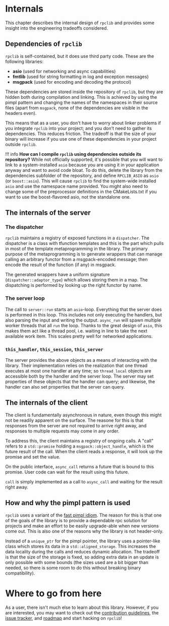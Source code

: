 # Internals

This chapter describes the internal design of `rpclib` and provides some insight into the
engineering tradeoffs considered.

## Dependencies of `rpclib`

`rpclib` is self-contained, but it does use third party code. These are the following libraries:

  * **asio** (used for networking and async capabilities)
  * **fmtlib** (used for string formatting in log and exception messages)
  * **msgpack** (used for encoding and decoding the protocol)

These dependencies are stored inside the repository of `rpclib`, but they are hidden both during
compilation and linking. This is achieved by using the pimpl pattern and changing the names of the
namespaces in their source files (apart from `msgpack`, none of the dependencies are visible in the
headers even).

This means that as a user, you don't have to worry about linker problems if you integrate `rpclib`
into your project; and you don't need to gather its dependencies. This reduces friction. The tradeoff
is that the size of your binary will increase if you use one of these dependencies in your project
outside `rpclib`.

!!! info
    **How can I compile `rpclib` using dependencies outside its repository?** While not officially
    supported, it's possible that you will want to link to a system-installed `asio` because you
    are using it in your application anyway and want to avoid code bloat. To do this, delete the
    library from the dependencies subfolder of the repository, and define `RPCLIB_ASIO` as `asio`
    (or `boost::asio`). This will cause `rpclib` to find the system-wide installed `asio` and use
    the namespace name provided. You might also need to change some of the preprocessor definitions
    in the CMakeLists.txt if you want to use the boost-flavored asio, not the standalone one.

## The internals of the server

### The dispatcher

`rpclib` maintains a registry of exposed functions in a `dispatcher`. The dispatcher is a class with tfunction templates and this is the part which pulls in most of the template metaprogramming in the library. The primary purpose of the metaprogramming is to generate wrappers that can manage calling an arbitrary functor from a msgpack-encoded message; then encode the result of the function (if any) in msgpack.

The generated wrappers have a uniform signature (`dispatcher::adaptor_type`) which allows storing
them in a map. The dispatching is performed by looking up the right functor by name.

### The server loop

The call to `server::run` starts an `asio`-loop. Everything that the server does is performed in
this loop. This includes not only executing the handlers, but also parsing the input and writing
the output. `async_run` will spawn multiple worker threads that all `run` the loop. Thanks to the
great design of `asio`, this makes them act like a thread pool, i.e. waiting in line to take the
next available work item. This scales pretty well for networked applications.

### `this_handler`, `this_session`, `this_server`

The server provides the above objects as a means of interacting with the library. Their
implementation relies on the realization that one thread executes at most one handler at any time;
so `thread_local` objects are accessible both by the handler and the server loop. The server may
set properties of these objects that the handler can query; and likewise, the handler can also set
properties that the server can query.

## The internals of the client

The client is fundamentally asynchronous in nature, even though this might not be readily apparent
on the surface. The reasone for this is that responses from the server are not required to arrive
right away, and responses to multiple requests may come in any order.

To address this, the client maintains a registry of ongoing calls. A "call" refers to
a `std::promise` holding a `msgpack::object_handle`, which is the future result of the call. When
the client reads a response, it will look up the promise and set the value.

On the public interface, `async_call` returns a future that is bound to this promise. User code can
wait for the result using this future.

`call` is simply implemented as a call to `async_call` and waiting for the result right away.

## How and why the pimpl pattern is used

`rpclib` uses a variant of the [fast pimpl idiom](http://www.gotw.ca/gotw/028.htm). The reason for
this is that one of the goals of the library is to provide a dependable rpc solution for projects
and make an effort to be easily upgrade-able when new versions come out. This is also one of the
reasons why the library is not header-only.

Instead of a `unique_ptr` for the pimpl pointer, the library uses a pointer-like class which stores
its data in a `std::aligned_storage`. This increases the data locality during the calls and reduces
dynamic allocation. The tradeoff is that the size of the storage is fixed, so adding extra data in an update is only possible with some bounds (the sizes used are a bit bigger than needed, so there is some room to do this without breaking binary compatibility).

# Where to go from here

As a user, there isn't much else to learn about this library. However, if you are interested, you may
want to check out the [contribution guidelines](contributing.md), the [issue tracker](https://waffle.io/rpclib/rpclib), and [roadmap](roadmap.md) and start hacking on `rpclib`!

